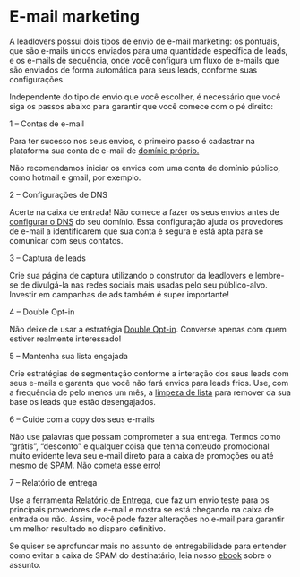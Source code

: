 # E-mail marketing

A leadlovers possui dois tipos de envio de e-mail marketing: os pontuais, que são e-mails únicos enviados para uma quantidade específica de leads, e os e-mails de sequência, onde você configura um fluxo de e-mails que são enviados de forma automática para seus leads, conforme suas configurações.

Independente do tipo de envio que você escolher, é necessário que você siga os passos abaixo para garantir que você comece com o pé direito:&#x20;

1 – Contas de e-mail

Para ter sucesso nos seus envios, o primeiro passo é cadastrar na plataforma sua conta de e-mail de [domínio próprio.](https://suporte.love/o-que-e-um-dominio/)

Não recomendamos iniciar os envios com uma conta de domínio público, como hotmail e gmail, por exemplo.

2 – Configurações de DNS

Acerte na caixa de entrada! Não comece a fazer os seus envios antes de [configurar o DNS](https://suporte.love/dns-de-email/) do seu domínio. Essa configuração ajuda os provedores de e-mail a identificarem que sua conta é segura e está apta para se comunicar com seus contatos.

3 – Captura de leads

Crie sua página de captura utilizando o construtor da leadlovers e lembre-se de divulgá-la nas redes sociais mais usadas pelo seu público-alvo. Investir em campanhas de ads também é super importante!

4 – Double Opt-in

Não deixe de usar a estratégia [Double Opt-in](https://suporte.love/o-que-e-double-opt-in-dupla-confirmacao/). Converse apenas com quem estiver realmente interessado!

5 – Mantenha sua lista engajada

Crie estratégias de segmentação conforme a interação dos seus leads com seus e-mails e garanta que você não fará envios para leads frios. Use, com a frequência de pelo menos um mês, a [limpeza de lista](https://suporte.love/limpeza-de-lista-de-leads/) para remover da sua base os leads que estão desengajados.

6 – Cuide com a copy dos seus e-mails

Não use palavras que possam comprometer a sua entrega. Termos como “grátis”, “desconto” e qualquer coisa que tenha conteúdo promocional muito evidente leva seu e-mail direto para a caixa de promoções ou até mesmo de SPAM. Não cometa esse erro!

7 – Relatório de entrega

Use a ferramenta [Relatório de Entrega,](https://suporte.love/relatorio-de-entrega-de-e-mails/) que faz um envio teste para os principais provedores de e-mail e mostra se está chegando na caixa de entrada ou não. Assim, você pode fazer alterações no e-mail para garantir um melhor resultado no disparo definitivo.

Se quiser se aprofundar mais no assunto de entregabilidade para entender como evitar a caixa de SPAM do destinatário, leia nosso [ebook](https://drive.google.com/file/d/1u\_r05XLZiJd1sxdBYBPQSlL6z30NxRiv/view?usp=sharing) sobre o assunto.
